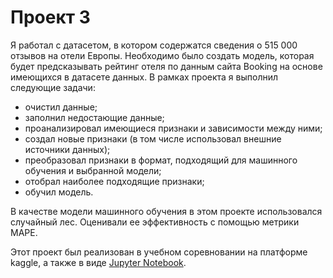 # Проект 3

Я работал с датасетом, в котором содержатся сведения о 515 000 отзывов на отели Европы. Необходимо было создать модель, которая будет предсказывать рейтинг отеля по данным сайта Booking на основе имеющихся в датасете данных.
В рамках проекта я выполнил следующие задачи:
* очистил данные;
* заполнил недостающие данные;
* проанализировал имеющиеся признаки и зависимости между ними;
* создал новые признаки (в том числе использовал внешние источники данных);
* преобразовал признаки в формат, подходящий для машинного обучения и выбранной модели;
* отобрал наиболее подходящие признаки;
* обучил модель.

В качестве модели машинного обучения в этом проекте использовался случайный лес. Оценивали ее эффективность с помощью метрики MAPE.

Этот проект был реализован в учебном соревновании на платформе kaggle, а также в виде [Jupyter Notebook](eda-project-final.ipynb).